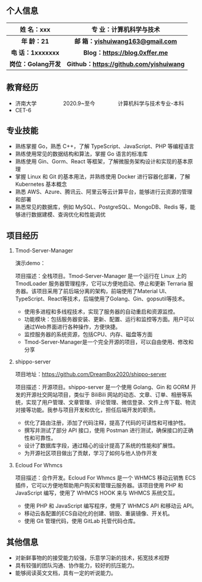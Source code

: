 ## 个人信息 

|      姓 名：xxx      |        **专 业：计算机科学与技术**        |
| :------------------: | :---------------------------------------: |
|    **年 龄：21**     |    **邮 箱：yishuiwang163@gmail.com**     |
| **电 话：1xxxxxxx**  |     **Blog：https://blog.0xffer.me**      |
| **岗位：Golang开发** | **Github：https://github.com/yishuiwang** |





## 教育经历 

* 济南大学&emsp;&emsp;&emsp;&emsp;&emsp;2020.9~至今&emsp;&emsp;&emsp;&emsp; 计算机科学与技术专业-本科 
* CET-6 

## 专业技能

* 熟练掌握 Go，熟悉 C++，了解 TypeScript、JavaScript、PHP 等编程语言
* 熟练使用常见的数据结构和算法，掌握 Go 语言的标准库
* 熟练使用 Gin、Gorm、React 等框架，了解微服务架构设计和实现的基本原理
* 掌握 Linux 和 Git 的基本用法，并熟练使用 Docker 进行容器化部署，了解 Kubernetes 基本概念
* 熟悉 AWS、Azure、腾讯云、阿里云等云计算平台，能够进行云资源的管理和部署
* 熟悉常见的数据库，例如 MySQL、PostgreSQL、MongoDB、Redis 等，能够进行数据建模、查询优化和性能调优

## 项目经历

1. Tmod-Server-Manager

   演示demo：

   项目描述：全栈项目。Tmod-Server-Manager 是一个运行在 Linux 上的 TmodLoader 服务器管理程序，它可以方便地启动、停止和更新 Terraria 服务器。该项目采用了前后端分离的架构，前端使用了Material UI、TypeScript、React等技术，后端使用了Golang、Gin、gopsutil等技术。

   - 使用多进程和多线程技术，实现了服务器的自动重启和资源监控。
   - 功能模块：包括服务器安装、更新、配置、运行和监控等方面。用户可以通过Web界面进行各种操作，方便快捷。
   - 监控服务器的系统资源，包括CPU、内存、磁盘等方面
   - Tmod-Server-Manager是一个完全开源的项目，可以自由使用、修改和分享


2. shippo-server 

   项目地址：https://github.com/DreamBox2020/shippo-server

   项目描述：开源项目。shippo-server 是一个使用 Golang、Gin 和 GORM 开发的开源社交网站项目，类似于 BiliBili 网站的动态、文章、订单、相册等系统，实现了用户管理、文章管理、评论管理、微信登录、文件上传下载、物流对接等功能。我参与项目开发和优化，担任后端开发的职责。

   - 优化了路由注册，添加了代码注释，提高了代码的可读性和可维护性。
   - 撰写并测试了部分 API 接口，使用 Postman 进行测试，确保接口的正确性和可靠性。
   - 设计了数据库字段，通过精心的设计提高了系统的性能和扩展性。
   - 为开源社区项目做出了贡献，学习了如何与他人协作开发


3. Ecloud For Whmcs

   项目描述：合作开发。Ecloud For Whmcs 是一个 WHMCS 移动云销售 ECS 插件，它可以方便地帮助用户购买和管理云服务器。该项目使用 PHP 和 JavaScript 编写，使用了 WHMCS HOOK 来与 WHMCS 系统交互。

   - 使用 PHP 和 JavaScript 编写程序，使用了 WHMCS API 和移动云 API。
   - 移动云各配置的ECS自动化的创建、销毁、重装镜像、开关机。
   - 使用 Git 管理代码，使用 GitLab 托管代码仓库。

## 其他信息 

* 对新鲜事物的的接受能力较强，乐意学习新的技术，拓宽技术视野
* 具有较强的团队沟通、协作能力，较好的抗压能力。
* 能够阅读英文文档，具有一定的听说能力。
